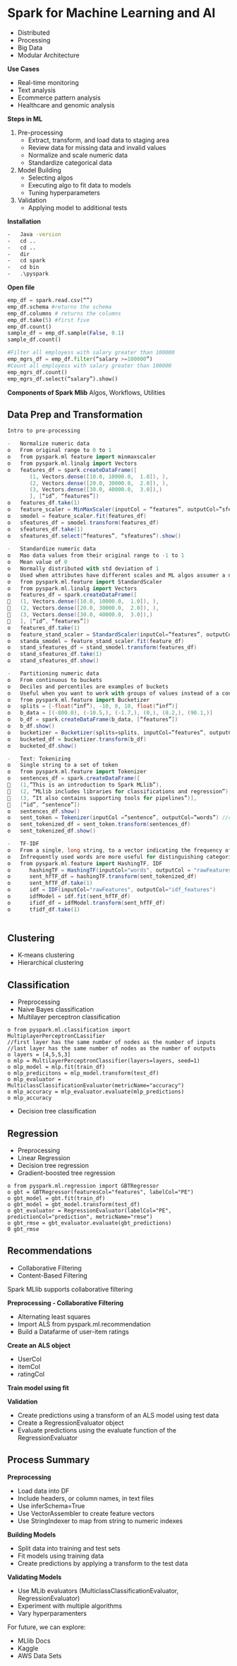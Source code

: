# Spark for Machine Learning and AI
-	Distributed
-	Processing
-	Big Data
- Modular Architecture

**Use Cases**
-	Real-time monitoring
-	Text analysis
-	Ecommerce pattern analysis
-	Healthcare and genomic analysis

**Steps in ML**
1)	Pre-processing
    *	Extract, transform, and load data to staging area
    *	Review data for missing data and invalid values
    *	Normalize and scale numeric data
    *	Standardize categorical data
2)	Model Building
    *	Selecting algos
    *	Executing algo to fit data to models
    *	Tuning hyperparameters
3)	Validation
    *	Applying model to additional tests

**Installation**
````cmd
-	Java -version
-	cd ..
-	cd ..
-	dir
-	cd spark
-	cd bin
-	.\pyspark
````
**Open file**
````python
emp_df = spark.read.csv(“”)
emp_df.schema #returns the schema
emp_df.columns # returns the columns
emp_df.take(5) #first five
emp_df.count()
sample_df = emp_df.sample(False, 0.1)
sample_df.count()

#Filter all employess with salary greater than 100000
emp_mgrs_df = emp_df.filter(“salary >=100000”)
#Count all employess with salary greater than 100000
emp_mgrs_df.count()
emp_mgrs_df.select(“salary”).show()
````

**Components of Spark Mlib**
Algos, Workflows, Utilities

## Data Prep and Transformation
````scala
Intro to pre-processing

-	Normalize numeric data
o	From original range to 0 to 1
o	from pyspark.ml feature import minmaxscaler
o	from pyspark.ml.linalg import Vectors
o	features_df = spark.createDataFrame([
       (1, Vectors.dense([10.0, 10000.0,  1.0]), ),
       (2, Vectors.dense([20.0, 30000.0,  2.0]), ),
       (3, Vectors.dense([30.0, 40000.0,  3.0]),)
       ], [“id”, “features”])
o	features_df.take(1)
o	feature_scaler = MinMaxScaler(inputCol = “features”, outputCol=”sfeatures”)
o	smodel = feature_scaler.fit(features_df)
o	sfeatures_df = smodel.transform(features_df)
o	sfeatures_df.take(1)
o	sfeatures_df.select(“features”, “sfeatures”).show()
     
-	Standardize numeric data
o	Mao data values from their original range to -1 to 1
o	Mean value of 0
o	Normally distributed with std deviation of 1
o	Used when attributes have different scales and ML algos assumer a normal distribution
o	from pyspark.ml.feature import StandardScaler
o	from pyspark.ml.linalg import Vectors
o	features_df = spark.createDataFrame([
	(1, Vectors.dense([10.0, 10000.0,  1.0]), ),
	(2, Vectors.dense([20.0, 30000.0,  2.0]), ),
	(3, Vectors.dense([30.0, 40000.0,  3.0]),)
	], [“id”, “features”])
o	features_df.take(1)
o	feature_stand_scaler = StandardScaler(inputCol=”features”, outputCol=”sfeatures”, withStd = True, withMean = True)
o	standa_smodel = feature_stand_scaler.fit(feature_df)
o	stand_sfeatures_df = stand_smodel.transform(features_df)
o	stand_sfeatures_df.take(1)
o	stand_sfeatures_df.show()

-	Partitioning numeric data
o	From continuous to buckets
o	Deciles and percentiles are examples of buckets
o	Useful when you want to work with groups of values instead of a continuous range of values
o	from pyspark.ml.feature import Bucketizer
o	splits = [-float(“inf”), -10, 0, 10, float(“inf”)]
o	b_data = [(-800.0), (-10.5,), (-1.7,), (0,), (8.2,), (90.1,)]
o	b_df = spark.createDataFrame(b_data, [“features”])
o	b_df.show()
o	bucketizer = Bucketizer(splits=splits, inputCol=”features”, outputCol=”bfeatures”)
o	bucketed_df = bucketizer.transform(b_df)
o	bucketed_df.show()

-	Text: Tokenizing
o	Single string to a set of token
o	from pyspark.ml.feature import Tokenizer
o	sentences_df = spark.createDataFrame([
	(1,”This is an introduction to Spark MLlib”), 
	(2, “MLlib includes libraries for classifications and regression”),
	(3, “It also contains supporting tools for pipelines”)],
	[“id”, “sentence”])
o	sentences_df.show()
o	sent_token = Tokenizer(inputCol =”sentence”, outputCol=”words”) //col names
o	sent_tokenized_df = sent_token.transform(sentences_df)
o	sent_tokenized_df.show()

-	TF-IDF
o	From a single, long string, to a vector indicating the frequency of each word in a text relative to a group of texts
o	Infrequently used words are more useful for distinguishing categories of text
o	from pyspark.ml.feature import HashingTF, IDF
o      hashingTF = HashingTF(inputCol="words", outputCol = "rawFeatures", numFeatures=20)
o      sent_hfTF_df = hashingTF.transform(sent_tokenized_df)
o      sent_hfTF_df.take(1)
o      idf = IDF(inputCol="rawFeatures", outputCol="idf_features")
o      idfModel = idf.fit(sent_hfTF_df)
o      ifidf_df = idfModel.transform(sent_hfTF_df)
o      tfidf_df.take(1)
    
````
## Clustering
- K-means clustering
- Hierarchical clustering

## Classification
- Preprocessing
- Naive Bayes classification
- Multilayer perceptron classification
````
o from pyspark.ml.classification import MultiplayerPerceptronCLassifier
//first layer has the same number of nodes as the number of inputs
//last layer has the same number of nodes as the number of outputs
o layers = [4,5,5,3]
o mlp = MultilayerPerceptronClassifier(layers=layers, seed=1)
o mlp_model = mlp.fit(train_df)
o mlp_predicitons = mlp_model.transform(test_df)
o mlp_evaluator = MulticlassClassificationEvaluator(metricName="accuracy")
o mlp_accuracy = mlp_evaluator.evaluate(mlp_predictions)
o mlp_accuracy

````
- Decision tree classification

## Regression
- Preprocessing
- Linear Regression
- Decision tree regression
- Gradient-boosted tree regression
````
o from pyspark.ml.regression import GBTRegressor
o gbt = GBTRegressor(featuresCol="features", labelCol="PE")
o gbt_model = gbt.fit(train_df)
o gbt_model = gbt_model.transform(test_df)
o gbt_evaluator = RegressionEvaluator(labelCol="PE", predictionCol="prediction", metricName="rmse")
o gbt_rmse = gbt_evaluator.evaluate(gbt_predictions)
0 gbt_rmse
````

## Recommendations
- Collaborative Filtering
- Content-Based Filtering

Spark MLlib supports collaborative filtering

**Preprocessing - Collaborative Filtering**
- Alternating least squares
- Import ALS from pyspark.ml.recommendation
- Build a Datafarme of user-item ratings

**Create an ALS object**
- UserCol
- itemCol
- ratingCol

**Train model using fit**

**Validation**
- Create predictions using a transform of an ALS model using test data
- Create a RegressionEvaluator object
- Evaluate predictions using the evaluate function of the RegressionEvaluator

## Process Summary
**Preprocessing**
- Load data into DF
- Include headers, or column names, in text files
- Use inferSchema=True
- Use VectorAssembler to create feature vectors
- Use StringIndexer to map from string to numeric indexes

**Building Models**
- Split data into training and test sets
- Fit models using training data
- Create predictions by applying a transform to the test data

**Validating Models**
- Use MLib evaluators (MulticlassClassificationEvaluator, RegressionEvaluator)
- Experiment with multiple algorithms
- Vary hyperparamenters

For future, we can explore:
- MLlib Docs
- Kaggle
- AWS Data Sets






